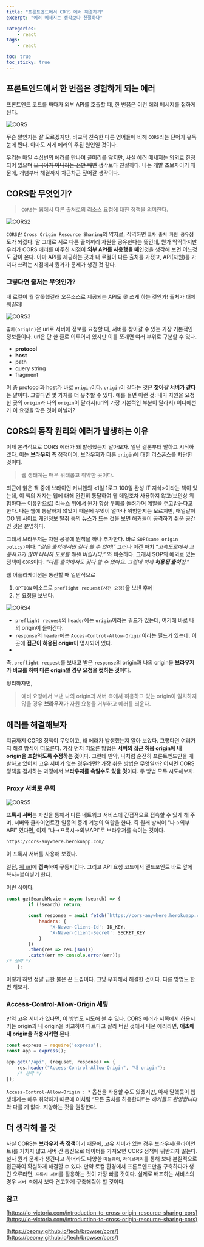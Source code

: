 ```yaml
---
title: "프론트엔드에서 CORS 에러 해결하기"
excerpt: "에러 메세지는 생각보다 친절하다"

categories:
    - react
tags:
    - react

toc: true
toc_sticky: true
---
```


## 프론트엔드에서 한 번쯤은 경험하게 되는 에러

프론트엔드 코드를 짜다가 외부 API를 호출할 때, 한 번쯤은 이런 에러 메세지를 접하게 된다.

![CORS](https://user-images.githubusercontent.com/97890886/199764752-6ca52293-654e-42b1-81e5-0432464a9006.png)

무슨 말인지는 잘 모르겠지만, 비교적 친숙한 다른 영어들에 비해 `CORS`라는 단어가 유독 눈에 띈다. 아마도 저게 에러의 주된 원인일 것이다.

우리는 매일 수십번의 에러를 만나며 골머리를 앓지만, 사실 에러 메세지는 의외로 한정되어 있으며 ~~모국어가 아니라는 점만 빼면~~ 생각보다 친절하다. 나는 개발 초보자이기 때문에, 개념부터 해결까지 차근차근 짚어갈 생각이다.

## CORS란 무엇인가?

> `CORS`는 웹에서 다른 출처로의 리소스 요청에 대한 정책을 의미한다.
> 

![CORS2](https://user-images.githubusercontent.com/97890886/199764776-4aa312e4-2082-48d2-b2b2-5480ab70416a.png)

`CORS`란 `Cross Origin Resource Sharing`의 약자로, 직역하면 `교차 출처 자원 공유`정도가 되겠다.  말 그대로 서로 다른 출처끼리 자원을 공유한다는 뜻인데, 뭔가 딱딱하지만 우리가 CORS 에러를 마주친 시점이 **외부 API를 사용했을 때**인것을 생각해 보면 어느정도 감이 온다. 아마 API를 제공하는 곳과 내 로컬이 다른 출처를 가졌고, API(자원)를 가져다 쓰려는 시점에서 뭔가가 문제가 생긴 것 같다.

### 그렇다면 출처는 무엇인가?

내 로컬이 뭘 잘못했길래 오픈소스로 제공되는 API도 못 쓰게 하는 것인가! 출처가 대체 뭐길래!

![CORS3](https://user-images.githubusercontent.com/97890886/199764846-99fe8760-a2f3-4d85-90e2-93655349d002.jpg)

`출처(origin)`은 url로 서버에 정보를 요청할 때, 서버를 찾아갈 수 있는 가장 기본적인 정보들이다. url은 단 한 줄로 이루어져 있지만 이를 쪼개면 여러 부위로 구분할 수 있다.

- **protocol**
- **host**
- path
- query string
- fragment

이 중 protocol과 host가 바로 `origin`이다. `origin`이 같다는 것은 **찾아갈 서버가 같다**는 말이다. 그렇다면 몇 가지를 더 유추할 수 있다. 예를 들면 이런 것: 내가 자원을 요청한 곳의 `origin`과 나의 `origin`이 달라서(url의 가장 기본적인 부분이 달라서) 어디에선가 이 요청을 막은 것이 아닐까?

## CORS의 동작 원리와 에러가 발생하는 이유

이제 본격적으로 CORS 에러가 왜 발생했는지 알아보자. 일단 결론부터 말하고 시작하겠다. 이는 **브라우저** 측 정책이며, 브라우저가 다른 `origin`에 대한 리스폰스를 차단한 것이다.

> 웹 생태계는 매우 위태롭고 취약한 곳이다.

최근에 읽은 책 중에 브라이언 커니핸의 <1일 1로그 100일 완성 IT 지식>이라는 책이 있는데, 이 책의 저자는 웹에 대해 완전히 통달하여 웹 메일조차 사용하지 않고(보안상 위험하다는 이유만으로) 리눅스 위에서 뭔가 항상 우회를 돌려가며 메일을 주고받는다고 한다. 나는 웹에 통달하지 않았기 때문에 무엇이 얼마나 위험한지는 모르지만, 매일같이 OO 웹 사이트 개인정보 탈취 등의 뉴스가 뜨는 것을 보면 해커들이 공격하기 쉬운 공간인 것은 분명하다. 

그래서 브라우저는 자원 공유에 원칙을 하나 추가한다. 바로 `SOP(same origin policy)`이다: “*같은 출처에서만 갖다 쓸 수 있어!”* 그러나 이건 마치 “*고속도로에서 교통사고가 많이 나니까 도로를 매워 버립시다.”* 와 비슷하다. 그래서 SOP의 예외로 있는 정책이 `CORS`이다. “*다른 출처에서도 갖다 쓸 수 있어요.* *그런데 이제 **허용된 출처**만.”*

웹 어플리케이션은 통신할 때 일반적으로
1. `OPTION` 메소드로 `preflight request(사전 요청)`을 보낸 후에
2. 본 요청을 보낸다.

![CORS4](https://user-images.githubusercontent.com/97890886/199764817-9d7ac9f4-0d1b-49e1-8517-f49651351767.png)


- `preflight request`의 `header`에는 `origin`이라는 필드가 있는데, 여기에 바로 나의 origin이 들어간다.
- `response`의 `header`에는 `Acces-Control-Allow-Origin`이라는 필드가 있는데. 이곳에 **접근이 허용된 origin**이 명시되어 있다.
- 

즉, `preflight request`를 보내고 받은 `response`의 origin과 나의 origin을 **브라우저가 비교를 하여 다른 origin일 경우 요청을 컷하는 것**이다.

정리하자면,

> 예비 요청에서 보낸 나의 origin과 서버 측에서 허용하고 있는 origin이 일치하지 않을 경우 **브라우저**가 자원 요청을 거부하고 에러를 띄운다.
> 

## 에러를 해결해보자

지금까지 CORS 정책이 무엇이고, 왜 에러가 발생했는지 알아 보았다. 그렇다면 여러가지 해결 방식이 떠오른다. 가장 먼저 떠오른 방법은 **서버의 접근 허용 origin에 내 origin을 포함하도록 수정하는 것**이다. 그런데 만약, 나처럼 순전히 프론트엔드만을 개발하고 있어서 고유 서버가 없는 경우라면? 가장 쉬운 방법은 무엇일까? 어쩌면 CORS 정책을 검사하는 과정에서 **브라우저를 속일수도 있을 것**이다. 두 방법 모두 시도해보자.

### Proxy 서버로 우회

![CORS5](https://user-images.githubusercontent.com/97890886/199764679-39bd5088-8dc2-4286-8e3c-dc5389d09b15.png)

**프록시 서버**는 자신을 통해서 다른 네트워크 서비스에 간접적으로 접속할 수 있게 해 주며, 서버와 클라이언트간 일종의 중계 기능의 역할을 한다. 즉 원래 방식이 “나→외부API” 였다면, 이제 “나→프록시→외부API”로 브라우저를 속이는 것이다.

```bash
https://cors-anywhere.herokuapp.com/
```

이 프록시 서버를 사용해 보겠다.

일단, [위 url](https://cors-anywhere.herokuapp.com/)에 **접속**하여 구동시킨다. 그리고 API 요청 코드에서 엔드포인트 바로 앞에 복사+붙여넣기 한다.

이런 식이다.

```jsx
const getSearchMovie = async (search) => {
        if (!search) return;

        const response = await fetch(`https://cors-anywhere.herokuapp.com/https://openapi.naver.com/v1/search/movie.json?query=${search}`, {
            headers: {
                'X-Naver-Client-Id': ID_KEY,
                'X-Naver-Client-Secret': SECRET_KEY
            }
        })
        .then(res => res.json())
        .catch(err => console.error(err));
/* 생략 */
    };
```

이렇게 하면 정말 급한 불은 끈 느낌이다. 그냥 우회해서 해결한 것이다. 다른 방법도 한 번 해보자.

### Access-Control-Allow-Origin 세팅

만약 고유 서버가 있다면, 이 방법도 시도해 볼 수 있다. CORS 에러가 저쪽에서 허용시키는 origin과 내 origin을 비교하여 다르다고 잘라 버린 것에서 나온 에러라면, **애초에 내 origin을 허용시키면** 된다.

```jsx
const express = require('express');
const app = express();

app.get('/api', (requset, response) => {
    res.header("Access-Control-Allow-Origin", "내 origin");
    /* 생략 */
});
```

`Access-Control-Allow-Origin : *` 옵션을 사용할 수도 있겠지만, 아까 말했듯이 웹 생태계는 매우 취약하기 때문에 이처럼 “모든 출처를 허용한다!”는 *해커들도 환영합니다*와 다를 게 없다. 지양하는 것을 권장한다.

## 더 생각해 볼 것

사실 CORS는 **브라우저 측 정책**이기 때문에, 고유 서버가 있는 경우 브라우저(클라이언트)를 거치지 않고 서버 간 통신으로 데이터를 가져오면 CORS 정책에 위반되지 않는다. 설사 뭔가 문제가 생긴다고 하더라도 다양한 `미들웨어`, `라이브러리`를 통해 보다 본질적으로 접근하여 확실하게 해결할 수 있다. 만약 로컬 환경에서 프론트엔드만을 구축하다가 생긴 오류라면, `프록시 서버`를 활용하는 것이 가장 빠를 것이다. 실제로 배포하는 서비스의 경우 `서버 측`에서 보다 견고하게 구축해줘야 할 것이다.

### 참고

[https://lo-victoria.com/introduction-to-cross-origin-resource-sharing-cors](https://lo-victoria.com/introduction-to-cross-origin-resource-sharing-cors)

[https://beomy.github.io/tech/browser/cors/](https://beomy.github.io/tech/browser/cors/)